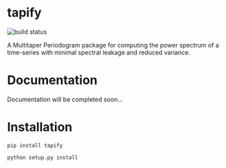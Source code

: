 # tapify

![build status](https://github.com/aaryapatil/tapify/actions/workflows/ci.yml/badge.svg)


A Multitaper Periodogram package for computing the power spectrum of a
time-series with minimal spectral leakage and reduced variance.

# Documentation
Documentation will be completed soon...

# Installation
``pip install tapify``

``python setup.py install``